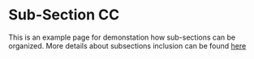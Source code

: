 # Sub-Section CC 

This is an example page for demonstation how sub-sections can be organized. 
More details about subsections inclusion can be found [here](https://diplodoc.com/docs/en/project/toc)
